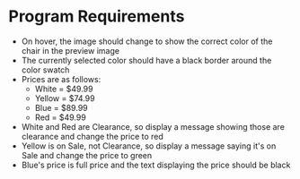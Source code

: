   # Program Requirements
	
 - On hover, the image should change to show the correct color of the chair in the preview image
 - The currently selected color should have a black border around the color swatch
 - Prices are as follows:
   - White = $49.99
   - Yellow = $74.99
   - Blue = $89.99
   - Red = $49.99
 - White and Red are Clearance, so display a message showing those are clearance and change the price to red
 - Yellow is on Sale, not Clearance, so display a message saying it's on Sale and change the price to green
 - Blue's price is full price and the text displaying the price should be black
